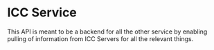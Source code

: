 # ICC Service

This API is meant to be a backend for all the other service by enabling pulling of information
from ICC Servers for all the relevant things.